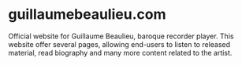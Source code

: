 # guillaumebeaulieu.com

Official website for Guillaume Beaulieu, baroque recorder player.
This website offer several pages, allowing end-users to listen to released material, read biography and many more content related to the artist.
